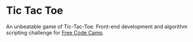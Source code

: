 # Tic Tac Toe

An unbeatable game of Tic-Tac-Toe. Front-end development and algorithm scripting challenge for [Free Code Camp](https://www.freecodecamp.org/).
